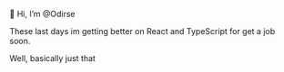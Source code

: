 👋 Hi, I’m @Odirse


These last days im getting better on React and TypeScript for get a job soon. 

Well, basically just that

<!---
Odirse/Odirse is a ✨ special ✨ repository because its `README.md` (this file) appears on your GitHub profile.
You can click the Preview link to take a look at your changes.
--->
